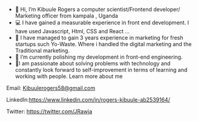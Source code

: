 - 👋 Hi, I’m Kibuule Rogers a computer scientist/Frontend developer/ Marketing officer from kampala , Uganda
- 💻️ I have gained a measurable experience in front end development. I have used Javascript, Html, CSS and React ...
- 🤔️ I have managed to gain 3 years experience in marketing for fresh startups such Yo-Waste. Where i handled the digital marketing and the Traditional marketing.
- 🌱 I’m currently polishing my development in front-end engineering.
- 👀I am passionate about solving problems with technology and constantly look forward to self-improvement in terms of learning and working with people.
Learn more about me

Email: Kibuulerogers58@gmail.com

LinkedIn:https://www.linkedin.com/in/rogers-kibuule-ab2539164/

Twitter: https://twitter.com/JRawja
